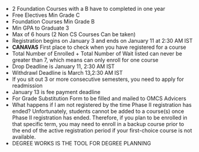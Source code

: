 - 2 Foundation Courses with a B have to completed in one year 
- Free Electives Min Grade C
- Foundation Courses Min Grade B
- Min GPA to Graduate 3
- Max of 6 hours (2 Non CS Courses Can be taken)
- Registration begins on January 3 and ends on January 11 at 2:30 AM IST
 - **CANAVAS** First place to check when you have registered for a course
 - Total Number of Enrolled + Total Number of Wait listed can never be greater than 7, which means can only enroll for one course
 - Drop Deadline is January 11, 2:30 AM IST
 - Withdrawl Deadline is March 13,2:30 AM IST
 - If you sit out 3 or more consecutive semesters, you need to apply for readmission
 - January 13 is fee payment deadline
 - For Grade Substitution Form to be filled and mailed to OMCS Advicers
 - What happens if I am not registered by the time Phase II registration has ended? Unfortunately, students cannot be added to a course(s) once Phase II registration has ended. Therefore, if you plan to be enrolled in that specific term, you may need to enroll in a backup course prior to the end of the active registration period if your first-choice course is not available.
 - DEGREE WORKS IS THE TOOL FOR DEGREE PLANNING